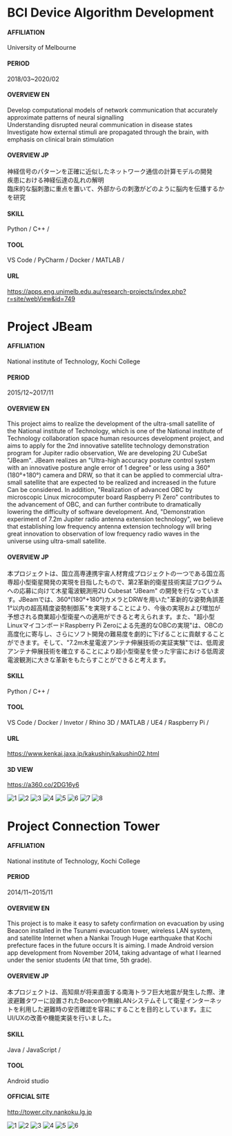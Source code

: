 # BCI Device Algorithm Development

#### AFFILIATION
University of Melbourne

#### PERIOD
2018/03~2020/02

#### OVERVIEW EN
Develop computational models of network communication that accurately approximate patterns of neural signalling  
Understanding disrupted neural communication in disease states  
Investigate how external stimuli are propagated through the brain, with emphasis on clinical brain stimulation  

#### OVERVIEW JP
神経信号のパターンを正確に近似したネットワーク通信の計算モデルの開発  
疾患における神経伝達の乱れの解明  
臨床的な脳刺激に重点を置いて、外部からの刺激がどのように脳内を伝播するかを研究  

#### SKILL
Python / C++ /

#### TOOL
VS Code / PyCharm / Docker / MATLAB /

#### URL
<https://apps.eng.unimelb.edu.au/research-projects/index.php?r=site/webView&id=749>   


# Project JBeam

#### AFFILIATION
National institute of Technology, Kochi College

#### PERIOD
2015/12~2017/11

#### OVERVIEW EN
This project aims to realize the development of the ultra-small satellite of the National institute of Technology, which is one of the National institute of Technology collaboration space human resources development project, and aims to apply for the 2nd innovative satellite technology demonstration program for Jupiter radio observation, We are developing 2U CubeSat "JBeam". JBeam realizes an "Ultra-high accuracy posture control system with an innovative posture angle error of 1 degree" or less using a 360°(180°+180°) camera and DRW, so that it can be applied to commercial ultra-small satellite that are expected to be realized and increased in the future Can be considered. In addition, "Realization of advanced OBC by microscopic Linux microcomputer board Raspberry Pi Zero" contributes to the advancement of OBC, and can further contribute to dramatically lowering the difficulty of software development. And, "Demonstration experiment of 7.2m Jupiter radio antenna extension technology", we believe that establishing low frequency antenna extension technology will bring great innovation to observation of low frequency radio waves in the universe using ultra-small satellite.

#### OVERVIEW JP 
本プロジェクトは、国立高専連携宇宙人材育成プロジェクトの一つである国立高専超小型衛星開発の実現を目指したもので、第2革新的衛星技術実証プログラムへの応募に向けて木星電波観測用2U Cubesat "JBeam" の開発を行なっています。JBeamでは、360°(180°+180°)カメラとDRWを用いた"革新的な姿勢角誤差1°以内の超高精度姿勢制御系"を実現することにより、今後の実現および増加が予想される商業超小型衛星への適用ができると考えられます。また、"超小型LinuxマイコンボードRaspberry Pi Zeroによる先進的なOBCの実現"は、OBCの高度化に寄与し、さらにソフト開発の難易度を劇的に下げることに貢献することができます。そして、"7.2m木星電波アンテナ伸展技術の実証実験"では、低周波アンテナ伸展技術を確立することにより超小型衛星を使った宇宙における低周波電波観測に大きな革新をもたらすことができると考えます。

#### SKILL
Python / C++ / 

#### TOOL
VS Code / Docker / Invetor / Rhino 3D / MATLAB / UE4 / Raspberry Pi /

#### URL
<https://www.kenkai.jaxa.jp/kakushin/kakushin02.html>   

#### 3D VIEW 
<https://a360.co/2DG16y6>  

![1](https://user-images.githubusercontent.com/41835586/100241629-3e6ee200-2f77-11eb-8b5c-ba30e5595f2f.jpg)
![2](https://user-images.githubusercontent.com/41835586/100241648-4464c300-2f77-11eb-9eb5-51ebbeb57368.jpg)
![3](https://user-images.githubusercontent.com/41835586/100241661-4890e080-2f77-11eb-87e5-10f1eed289f4.jpg)
![4](https://user-images.githubusercontent.com/41835586/100241670-4b8bd100-2f77-11eb-88fa-f2ea817bc291.jpg)
![5](https://user-images.githubusercontent.com/41835586/100241684-4fb7ee80-2f77-11eb-8422-3a8f5f4b5161.jpg)
![6](https://user-images.githubusercontent.com/41835586/100241697-52b2df00-2f77-11eb-94d6-db306b7fa0f5.jpg)
![7](https://user-images.githubusercontent.com/41835586/100241705-55153900-2f77-11eb-9d28-d710cd2ff78d.jpg)
![8](https://user-images.githubusercontent.com/41835586/100241713-57779300-2f77-11eb-82b5-53f92c9a91e9.jpg)


# Project Connection Tower

#### AFFILIATION
National institute of Technology, Kochi College

#### PERIOD
2014/11~2015/11

#### OVERVIEW EN
This project is to make it easy to safety confirmation on evacuation by using Beacon installed in the Tsunami evacuation tower, wireless LAN system, and satellite Internet when a Nankai Trough Huge earthquake that Kochi prefecture faces in the future occurs It is aiming. I made Android version app development from November 2014, taking advantage of what I learned under the senior students (At that time, 5th grade).  

#### OVERVIEW JP
本プロジェクトは、高知県が将来直面する南海トラフ巨大地震が発生した際、津波避難タワーに設置されたBeaconや無線LANシステムそして衛星インターネットを利用した避難時の安否確認を容易にすることを目的としています。主にUI/UXの改善や機能実装を行いました。  

#### SKILL
Java / JavaScript /

#### TOOL
Android studio  

#### OFFICIAL SITE
<http://tower.city.nankoku.lg.jp>  

![1](https://user-images.githubusercontent.com/41835586/100242035-af15fe80-2f77-11eb-9ae4-8569a23be692.jpg)
![2](https://user-images.githubusercontent.com/41835586/100242020-aa514a80-2f77-11eb-9854-aab4b9bd35b5.jpg)
![3](https://user-images.githubusercontent.com/41835586/100242026-acb3a480-2f77-11eb-80b3-a86fec5eeacd.jpg)
![4](https://user-images.githubusercontent.com/41835586/100242028-ade4d180-2f77-11eb-8bcd-84709d8b152d.jpg)
![5](https://user-images.githubusercontent.com/41835586/100242030-ae7d6800-2f77-11eb-8336-0e197a4b6d84.jpg)
![6](https://user-images.githubusercontent.com/41835586/100242031-af15fe80-2f77-11eb-8a8d-65e3dd7921bb.jpg)
